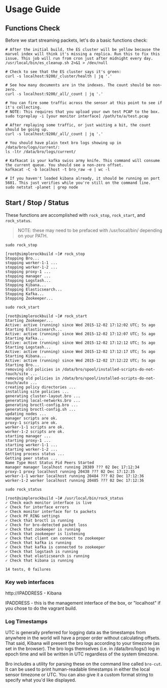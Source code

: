 # Usage Guide

## Functions Check

Before we start streaming packets, let's do a basic functions check:

```
# After the initial build, the ES cluster will be yellow because the marvel index will think it's missing a replica. Run this to fix this issue. This job will run from cron just after midnight every day.
/usr/local/bin/es_cleanup.sh 2>&1 > /dev/null

# Check to see that the ES cluster says it's green:
curl -s localhost:9200/_cluster/health | jq '.'

# See how many documents are in the indexes. The count should be non-zero.
curl -s localhost:9200/_all/_count | jq '.'

# You can fire some traffic across the sensor at this point to see if it's collecting.
# NOTE: This requires that you upload your own test PCAP to the box.
sudo tcpreplay -i [your monitor interface] /path/to/a/test.pcap

# After replaying some traffic, or just waiting a bit, the count should be going up.
curl -s localhost:9200/_all/_count | jq '.'

# You should have plain text bro logs showing up in /data/bro/logs/current/:
ls -ltr /data/bro/logs/current/

# Kafkacat is your kafka swiss army knife. This command will consume the current queue. You should see a non-zero offset.
kafkacat -C -b localhost -t bro_raw -e | wc -l

# If you haven't loaded kibana already, it should be running on port 5601. This just verifies while you're still on the command line.
sudo netstat -planet | grep node
```

## Start / Stop / Status
These functions are accomplished with `rock_stop`, `rock_start`, and `rock_status`.

> NOTE: these may need to be prefaced with /usr/local/bin/ depending on your PATH.

`sudo rock_stop`

```
[root@simplerockbuild ~]# rock_stop
Stopping Bro...
stopping worker-1-1 ...
stopping worker-1-2 ...
stopping proxy-1 ...
stopping manager ...
Stopping Logstash...
Stopping Kibana...
Stopping Elasticsearch...
Stopping Kafka...
Stopping Zookeeper...
```

`sudo rock_start`
```
[root@simplerockbuild ~]# rock_start
Starting Zookeeper...
Active: active (running) since Wed 2015-12-02 17:12:02 UTC; 5s ago
Starting Elasticsearch...
Active: active (running) since Wed 2015-12-02 17:12:07 UTC; 5s ago
Starting Kafka...
Active: active (running) since Wed 2015-12-02 17:12:12 UTC; 5s ago
Starting Logstash...
Active: active (running) since Wed 2015-12-02 17:12:17 UTC; 5s ago
Starting Kibana...
Active: active (running) since Wed 2015-12-02 17:12:22 UTC; 5s ago
Starting Bro...
removing old policies in /data/bro/spool/installed-scripts-do-not-touch/site ...
removing old policies in /data/bro/spool/installed-scripts-do-not-touch/auto ...
creating policy directories ...
installing site policies ...
generating cluster-layout.bro ...
generating local-networks.bro ...
generating broctl-config.bro ...
generating broctl-config.sh ...
updating nodes ...
manager scripts are ok.
proxy-1 scripts are ok.
worker-1-1 scripts are ok.
worker-1-2 scripts are ok.
starting manager ...
starting proxy-1 ...
starting worker-1-1 ...
starting worker-1-2 ...
Getting process status ...
Getting peer status ...
Name Type Host Status Pid Peers Started
manager manager localhost running 20389 ??? 02 Dec 17:12:34
proxy-1 proxy localhost running 20438 ??? 02 Dec 17:12:35
worker-1-1 worker localhost running 20484 ??? 02 Dec 17:12:36
worker-1-2 worker localhost running 20485 ??? 02 Dec 17:12:36
```

`sudo rock_status`
```
[root@simplerockbuild ~]# /usr/local/bin/rock_status
✓ Check each monitor interface is live
✓ Check for interface errors
✓ Check monitor interface for tx packets
✓ Check PF_RING settings
✓ Check that broctl is running
✓ Check for bro-detected packet loss
✓ Check that zookeeper is running
✓ Check that zookeeper is listening
✓ Check that client can connect to zookeeper
✓ Check that kafka is running
✓ Check that kafka is connected to zookeeper
✓ Check that logstash is running
✓ Check that elasticsearch is running
✓ Check that kibana is running

14 tests, 0 failures
```


### Key web interfaces

http://IPADDRESS - Kibana

IPADDRESS - this is the management interface of the box, or "localhost" if you chose to do the vagrant build.


### Log Timestamps

UTC is generally preferred for logging data as the timestamps from anywhere in the world will have a proper order without calculating offsets. That said, Kibana will present the bro logs according to your timezone (as set in the browser). The bro logs themselves (i.e. in /data/bro/logs/) log in epoch time and will be written in UTC regardless of the system timezone.

Bro includes a utility for parsing these on the command line called `bro-cut`. It can be used to print human-readable timestamps in either the local sensor timezone or UTC. You can also give it a custom format string to specify what you'd like displayed.
